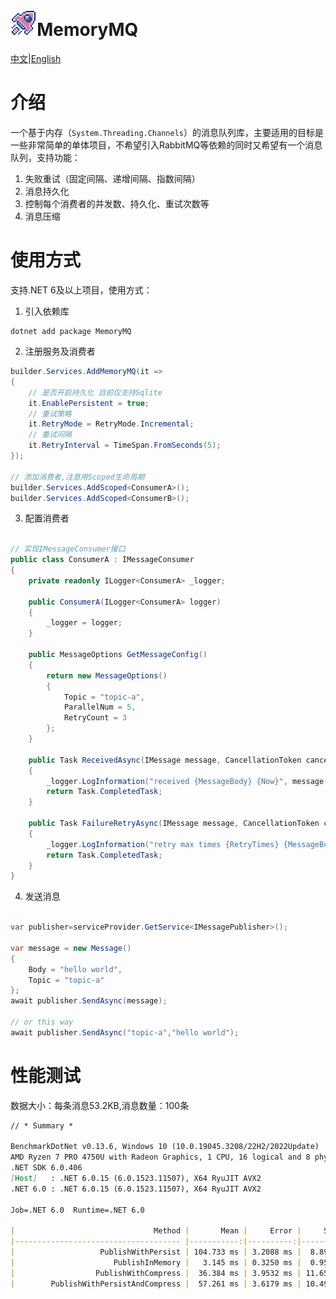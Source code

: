 # <img src="icon.png" style="zoom: 33%;" />MemoryMQ

[中文](README_CN.md)|[English](README.md)

# 介绍

一个基于内存（`System.Threading.Channels`）的消息队列库，主要适用的目标是一些非常简单的单体项目，不希望引入RabbitMQ等依赖的同时又希望有一个消息队列，支持功能：

1. 失败重试（固定间隔、递增间隔、指数间隔）
2. 消息持久化
3. 控制每个消费者的并发数、持久化、重试次数等
4. 消息压缩

# 使用方式

支持.NET 6及以上项目，使用方式：

1. 引入依赖库

```shell
dotnet add package MemoryMQ
```

2. 注册服务及消费者

```c#
builder.Services.AddMemoryMQ(it =>
{
    // 是否开启持久化 目前仅支持Sqlite
    it.EnablePersistent = true;
    // 重试策略
    it.RetryMode = RetryMode.Incremental;
    // 重试间隔
    it.RetryInterval = TimeSpan.FromSeconds(5);
});

// 添加消费者,注意用Scoped生命周期
builder.Services.AddScoped<ConsumerA>();
builder.Services.AddScoped<ConsumerB>();
```

3. 配置消费者

```c#

// 实现IMessageConsumer接口
public class ConsumerA : IMessageConsumer
{
    private readonly ILogger<ConsumerA> _logger;

    public ConsumerA(ILogger<ConsumerA> logger)
    {
        _logger = logger;
    }

    public MessageOptions GetMessageConfig()
    {
        return new MessageOptions()
        {
            Topic = "topic-a",
            ParallelNum = 5,
            RetryCount = 3
        };
    }

    public Task ReceivedAsync(IMessage message, CancellationToken cancellationToken)
    {
        _logger.LogInformation("received {MessageBody} {Now}", message.Body, DateTime.Now);
        return Task.CompletedTask;
    }

    public Task FailureRetryAsync(IMessage message, CancellationToken cancellationToken)
    {
        _logger.LogInformation("retry max times {RetryTimes} {MessageBody} {Now}",message.GetRetryCount(), message.Body, DateTime.Now);
        return Task.CompletedTask;
    }
}
```

4. 发送消息

```c#

var publisher=serviceProvider.GetService<IMessagePublisher>();

var message = new Message()
{
    Body = "hello world",
    Topic = "topic-a"
};
await publisher.SendAsync(message);

// or this way
await publisher.SendAsync("topic-a","hello world");
```


# 性能测试

数据大小：每条消息53.2KB,消息数量：100条

```markdown
// * Summary *

BenchmarkDotNet v0.13.6, Windows 10 (10.0.19045.3208/22H2/2022Update)
AMD Ryzen 7 PRO 4750U with Radeon Graphics, 1 CPU, 16 logical and 8 physical cores
.NET SDK 6.0.406
[Host]   : .NET 6.0.15 (6.0.1523.11507), X64 RyuJIT AVX2
.NET 6.0 : .NET 6.0.15 (6.0.1523.11507), X64 RyuJIT AVX2

Job=.NET 6.0  Runtime=.NET 6.0

|                               Method |       Mean |     Error |     StdDev |     Median |
|------------------------------------- |-----------:|----------:|-----------:|-----------:|
|                   PublishWithPersist | 104.733 ms | 3.2088 ms |  8.8917 ms | 106.186 ms |
|                      PublishInMemory |   3.145 ms | 0.3250 ms |  0.9584 ms |   3.937 ms |
|                  PublishWithCompress |  36.384 ms | 3.9532 ms | 11.6560 ms |  30.872 ms |
|        PublishWithPersistAndCompress |  57.261 ms | 3.6179 ms | 10.4962 ms |  56.048 ms |
```
